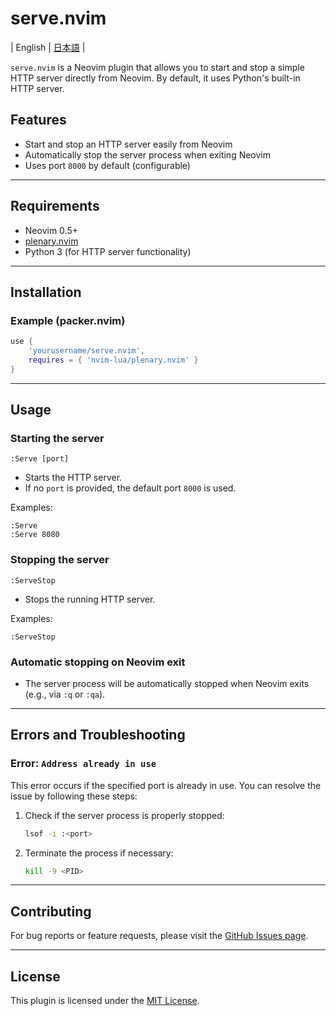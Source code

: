 # serve.nvim

| English | [日本語](https://github.com/Kokecoco/serve.nvim/blob/main/README-jp.md) |

`serve.nvim` is a Neovim plugin that allows you to start and stop a simple HTTP server directly from Neovim. By default, it uses Python's built-in HTTP server.

## Features

- Start and stop an HTTP server easily from Neovim
- Automatically stop the server process when exiting Neovim
- Uses port `8000` by default (configurable)

---

## Requirements

- Neovim 0.5+
- [plenary.nvim](https://github.com/nvim-lua/plenary.nvim)
- Python 3 (for HTTP server functionality)

---

## Installation

### Example (packer.nvim)

```lua
use {
    'yourusername/serve.nvim',
    requires = { 'nvim-lua/plenary.nvim' }
}
```

---

## Usage

### Starting the server

`:Serve [port]`

- Starts the HTTP server.
- If no `port` is provided, the default port `8000` is used.

Examples:

```vim
:Serve
:Serve 8080
```

### Stopping the server

`:ServeStop`

- Stops the running HTTP server.

Examples:

```vim
:ServeStop
```

### Automatic stopping on Neovim exit

- The server process will be automatically stopped when Neovim exits (e.g., via `:q` or `:qa`).

---

## Errors and Troubleshooting

### Error: `Address already in use`

This error occurs if the specified port is already in use. You can resolve the issue by following these steps:

1. Check if the server process is properly stopped:

   ```bash
   lsof -i :<port>
   ```

2. Terminate the process if necessary:
   ```bash
   kill -9 <PID>
   ```

---

## Contributing

For bug reports or feature requests, please visit the [GitHub Issues page](https://github.com/yourusername/serve.nvim/issues).

---

## License

This plugin is licensed under the [MIT License](LICENSE).
